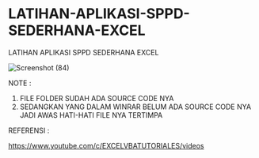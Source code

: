 # LATIHAN-APLIKASI-SPPD-SEDERHANA-EXCEL
LATIHAN APLIKASI SPPD SEDERHANA EXCEL

![Screenshot (84)](https://user-images.githubusercontent.com/57186921/116396993-9a0c0700-a858-11eb-90d7-cc2af924b01f.png)

NOTE :

1. FILE FOLDER SUDAH ADA SOURCE CODE NYA
2. SEDANGKAN YANG DALAM WINRAR BELUM ADA SOURCE CODE NYA JADI AWAS HATI-HATI FILE NYA TERTIMPA 

REFERENSI :

https://www.youtube.com/c/EXCELVBATUTORIALES/videos
